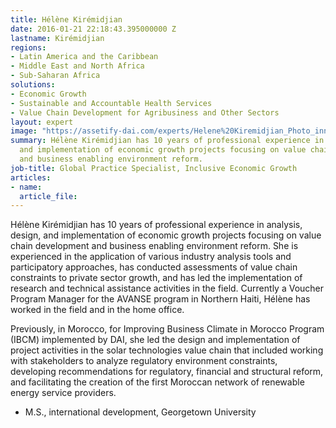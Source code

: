 ```yaml
---
title: Hélène Kirémidjian
date: 2016-01-21 22:18:43.395000000 Z
lastname: Kirémidjian
regions:
- Latin America and the Caribbean
- Middle East and North Africa
- Sub-Saharan Africa
solutions:
- Economic Growth
- Sustainable and Accountable Health Services
- Value Chain Development for Agribusiness and Other Sectors
layout: expert
image: "https://assetify-dai.com/experts/Helene%20Kiremidjian_Photo_inner.jpg"
summary: Hélène Kirémidjian has 10 years of professional experience in analysis, design,
  and implementation of economic growth projects focusing on value chain development
  and business enabling environment reform.
job-title: Global Practice Specialist, Inclusive Economic Growth
articles:
- name: 
  article_file: 
---
```


Hélène Kirémidjian has 10 years of professional experience in analysis, design, and implementation of economic growth projects focusing on value chain development and business enabling environment reform. She is experienced in the application of various industry analysis tools and participatory approaches, has conducted assessments of value chain constraints to private sector growth, and has led the implementation of research and technical assistance activities in the field. Currently a Voucher Program Manager for the AVANSE program in Northern Haiti, Hélène has worked in the field and in the home office.

Previously, in Morocco, for Improving Business Climate in Morocco Program (IBCM) implemented by DAI, she led the design and implementation of project activities in the solar technologies value chain that included working with stakeholders to analyze regulatory environment constraints, developing recommendations for regulatory, financial and structural reform, and facilitating the creation of the first Moroccan network of renewable energy service providers.

* M.S., international development, Georgetown University
